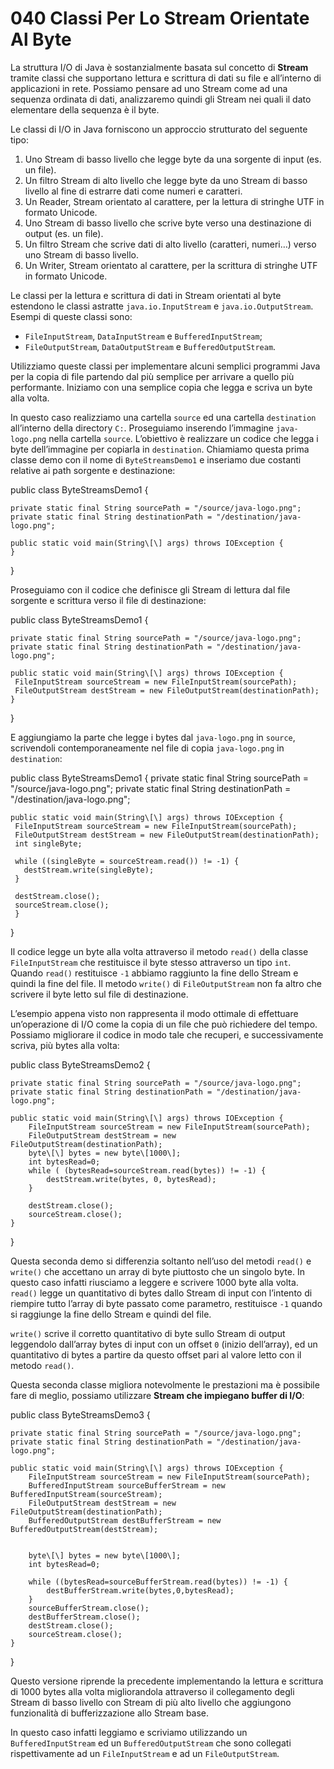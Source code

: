 # 040 Classi Per Lo Stream Orientate Al Byte

La struttura I/O di Java è sostanzialmente basata sul concetto di **Stream** tramite classi che supportano lettura e scrittura di dati su file e all’interno di applicazioni in rete. Possiamo pensare ad uno Stream come ad una sequenza ordinata di dati, analizzaremo quindi gli Stream nei quali il dato elementare della sequenza è il byte.

Le classi di I/O in Java forniscono un approccio strutturato del seguente tipo:

1. Uno Stream di basso livello che legge byte da una sorgente di input \(es. un file\).
2. Un filtro Stream di alto livello che legge byte da uno Stream di basso livello al fine di estrarre dati come numeri e caratteri.
3. Un Reader, Stream orientato al carattere, per la lettura di stringhe UTF in formato Unicode.
4. Uno Stream di basso livello che scrive byte verso una destinazione di output \(es. un file\).
5. Un filtro Stream che scrive dati di alto livello \(caratteri, numeri…\) verso uno Stream di basso livello.
6. Un Writer, Stream orientato al carattere, per la scrittura di stringhe UTF in formato Unicode.

Le classi per la lettura e scrittura di dati in Stream orientati al byte estendono le classi astratte `java.io.InputStream` e `java.io.OutputStream`. Esempi di queste classi sono:

* `FileInputStream`, `DataInputStream` e `BufferedInputStream`;
* `FileOutputStream`, `DataOutputStream` e `BufferedOutputStream`.

Utilizziamo queste classi per implementare alcuni semplici programmi Java per la copia di file partendo dal più semplice per arrivare a quello più performante. Iniziamo con una semplice copia che legga e scriva un byte alla volta.

In questo caso realizziamo una cartella `source` ed una cartella `destination` all’interno della directory `C:`. Proseguiamo inserendo l’immagine `java-logo.png` nella cartella `source`. L’obiettivo è realizzare un codice che legga i byte dell’immagine per copiarla in `destination`. Chiamiamo questa prima classe demo con il nome di `ByteStreamsDemo1` e inseriamo due costanti relative ai path sorgente e destinazione:

public class ByteStreamsDemo1 {

```text
private static final String sourcePath = "/source/java-logo.png";
private static final String destinationPath = "/destination/java-logo.png";

public static void main(String\[\] args) throws IOException {
}
```

}

Proseguiamo con il codice che definisce gli Stream di lettura dal file sorgente e scrittura verso il file di destinazione:

public class ByteStreamsDemo1 {

```text
private static final String sourcePath = "/source/java-logo.png";
private static final String destinationPath = "/destination/java-logo.png";

public static void main(String\[\] args) throws IOException {
 FileInputStream sourceStream = new FileInputStream(sourcePath);
 FileOutputStream destStream = new FileOutputStream(destinationPath);
}
```

}

E aggiungiamo la parte che legge i bytes dal `java-logo.png` in `source`, scrivendoli contemporaneamente nel file di copia `java-logo.png` in `destination`:

public class ByteStreamsDemo1 { private static final String sourcePath = "/source/java-logo.png"; private static final String destinationPath = "/destination/java-logo.png";

```text
public static void main(String\[\] args) throws IOException {
 FileInputStream sourceStream = new FileInputStream(sourcePath);
 FileOutputStream destStream = new FileOutputStream(destinationPath);
 int singleByte;

 while ((singleByte = sourceStream.read()) != -1) {
   destStream.write(singleByte);
 }

 destStream.close();
 sourceStream.close();
 }
```

}

Il codice legge un byte alla volta attraverso il metodo `read()` della classe `FileInputStream` che restituisce il byte stesso attraverso un tipo `int`. Quando `read()` restituisce `-1` abbiamo raggiunto la fine dello Stream e quindi la fine del file. Il metodo `write()` di `FileOutputStream` non fa altro che scrivere il byte letto sul file di destinazione.

L’esempio appena visto non rappresenta il modo ottimale di effettuare un’operazione di I/O come la copia di un file che può richiedere del tempo. Possiamo migliorare il codice in modo tale che recuperi, e successivamente scriva, più bytes alla volta:

public class ByteStreamsDemo2 {

```text
private static final String sourcePath = "/source/java-logo.png";
private static final String destinationPath = "/destination/java-logo.png";

public static void main(String\[\] args) throws IOException {
    FileInputStream sourceStream = new FileInputStream(sourcePath);
    FileOutputStream destStream = new FileOutputStream(destinationPath);
    byte\[\] bytes = new byte\[1000\];
    int bytesRead=0;
    while ( (bytesRead=sourceStream.read(bytes)) != -1) {
        destStream.write(bytes, 0, bytesRead);
    }

    destStream.close();
    sourceStream.close();
}
```

}

Questa seconda demo si differenzia soltanto nell’uso del metodi `read()` e `write()` che accettano un array di byte piuttosto che un singolo byte. In questo caso infatti riusciamo a leggere e scrivere 1000 byte alla volta. `read()` legge un quantitativo di bytes dallo Stream di input con l’intento di riempire tutto l’array di byte passato come parametro, restituisce `-1` quando si raggiunge la fine dello Stream e quindi del file.

`write()` scrive il corretto quantitativo di byte sullo Stream di output leggendolo dall’array bytes di input con un offset `0` \(inizio dell’array\), ed un quantitativo di bytes a partire da questo offset pari al valore letto con il metodo `read()`.

Questa seconda classe migliora notevolmente le prestazioni ma è possibile fare di meglio, possiamo utilizzare **Stream che impiegano buffer di I/O**:

public class ByteStreamsDemo3 {

```text
private static final String sourcePath = "/source/java-logo.png";
private static final String destinationPath = "/destination/java-logo.png";

public static void main(String\[\] args) throws IOException {
    FileInputStream sourceStream = new FileInputStream(sourcePath);
    BufferedInputStream sourceBufferStream = new BufferedInputStream(sourceStream);
    FileOutputStream destStream = new FileOutputStream(destinationPath);
    BufferedOutputStream destBufferStream = new BufferedOutputStream(destStream);


    byte\[\] bytes = new byte\[1000\];
    int bytesRead=0;

    while ((bytesRead=sourceBufferStream.read(bytes)) != -1) {
        destBufferStream.write(bytes,0,bytesRead);
    }
    sourceBufferStream.close();
    destBufferStream.close();
    destStream.close();
    sourceStream.close();
}
```

}

Questo versione riprende la precedente implementando la lettura e scrittura di 1000 bytes alla volta migliorandola attraverso il collegamento degli Stream di basso livello con Stream di più alto livello che aggiungono funzionalità di bufferizzazione allo Stream base.

In questo caso infatti leggiamo e scriviamo utilizzando un `BufferedInputStream` ed un `BufferedOutputStream` che sono collegati rispettivamente ad un `FileInputStream` e ad un `FileOutputStream`.

